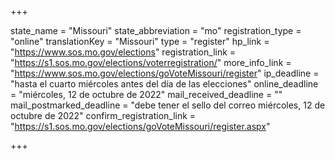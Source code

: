 +++

state_name = "Missouri"
state_abbreviation = "mo"
registration_type = "online"
translationKey = "Missouri"
type = "register"
hp_link = "https://www.sos.mo.gov/elections"
registration_link = "https://s1.sos.mo.gov/elections/voterregistration/"
more_info_link = "https://www.sos.mo.gov/elections/goVoteMissouri/register"
ip_deadline = "hasta el cuarto miércoles antes del día de las elecciones"
online_deadline = "miércoles, 12 de octubre de 2022"
mail_received_deadline = ""
mail_postmarked_deadline = "debe tener el sello del correo miércoles, 12 de octubre de 2022"
confirm_registration_link = "https://s1.sos.mo.gov/elections/goVoteMissouri/register.aspx"

+++